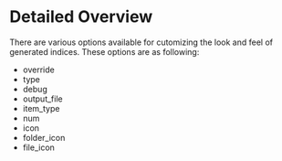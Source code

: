 # Detailed Overview

  There are various options available for cutomizing the look and feel of generated indices. These options are as following:

* override
* type
* debug
* output_file
* item_type
* num
* icon
* folder_icon
* file_icon
